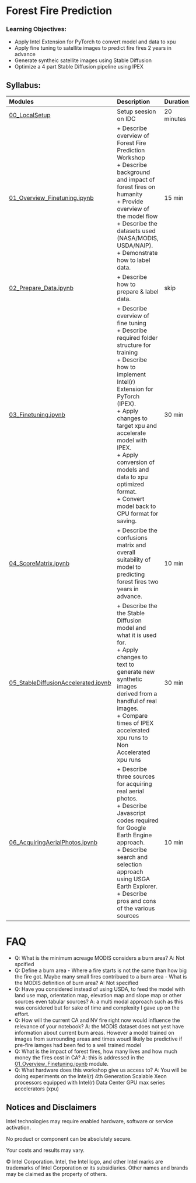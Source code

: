 # Forest Fire Prediction

### Learning Objectives:

- Apply Intel Extension for PyTorch to convert model and data to xpu 
- Apply fine tuning to satellite images to predict fire fires 2 years in advance
- Generate syntheic satellite images using Stable Diffusion
- Optimize a 4 part Stable Diffusion pipeline using IPEX

## Syllabus:



| Modules | Description | Duration |
| :----- | :------ | :------ |
|[00_LocalSetup](00_LocalSetup.ipynb) | Setup seesion on IDC | 20 minutes |
|[01_Overview_Finetuning.ipynb](01_Overview_Finetuning.ipynb)| + Describe overview of Forest Fire Prediction Workshop<br>+ Describe background and impact of forest fires on humanity<br>+ Provide overview of the model flow<br>+ Describe the datasets used (NASA/MODIS, USDA/NAIP).<br>+ Demonstrate how to label data.| 15 min |
|[02_Prepare_Data.ipynb](02_Prepare_Data.ipynb)| + Describe how to prepare & label data.| skip |
|[03_Finetuning.ipynb](03_Finetuning.ipynb)| + Describe overview of fine tuning<br>+ Describe required folder structure for training<br>+ Describe how to implement Intel(r) Extension for PyTorch (IPEX).<br>+ Apply changes to target xpu and accelerate model with IPEX.<br>+ Apply conversion of models and data to xpu optimized format.<br>+ Convert model back to CPU format for saving.<br>| 30 min |
|[04_ScoreMatrix.ipynb](04_ScoreMatrix.ipynb)| + Describe the confusions matrix and overall suitability of model to predicting forest fires two years in advance.<br>| 10 min |
|[05_StableDiffusionAccelerated.ipynb](05_StableDiffusionAccelerated.ipynb)| + Describe the the Stable Diffusion model and what it is used for.<br>+ Apply changes to text to generate new synthetic images derived from a handful of real images.<br>+ Compare times of IPEX accelerated xpu runs to Non Accelerated xpu runs| 30 min |
|[06_AcquiringAerialPhotos.ipynb](06_AcquiringAerialPhotos.ipynb)| + Describe three sources for acquiring real aerial photos.<br>+ Describe Javascript codes required for Google Earth Engine approach.<br>+ Describe search and selection approach using USGA Earth Explorer.<br>+ Describe pros and cons of the various sources| 10 min |

# FAQ

- Q: What is the minimum acreage MODIS considers a burn area? A: Not spcified
- Q: Define a burn area - Where a fire starts is not the same than how big the fire got.  Maybe  many small fires contribued to a burn area - What is the MODIS definition of burn area? A: Not specified
- Q: Have you considered instead of using USDA, to feed the model with land use map, orientation map, elevation map and slope map or other sources even tabular sources? A: a multi modal approach such as this was considered but for sake of time and complexity I gave up on the effort.
- Q: How will the current CA and NV fire right now would influence the relevance of your notebook? A: the MODIS dataset does not yest have information about current burn areas. However a model trained on images from surrounding areas and times woudl likely be predictive if pre-fire iamges had been fed to a well trained model
- Q: What is the impact of forest fires, how many lives and how much money the fires cost in CA? A: this is addressed in the [01_Overview_Finetuning.ipynb](01_Overview_Finetuning.ipynb) module.
- Q: What hardware does this workshop give us access to? A: You will be doing experiments on the Intel(r) 4th Generation Scalable Xeon processors equipped with Intel(r) Data Center GPU max series accelerators (xpu)

## Notices and Disclaimers

Intel technologies may require enabled hardware, software or service activation.

No product or component can be absolutely secure. 

Your costs and results may vary. 

© Intel Corporation. Intel, the Intel logo, and other Intel marks are trademarks of Intel Corporation or its subsidiaries. Other names and brands may be claimed as the property of others. 